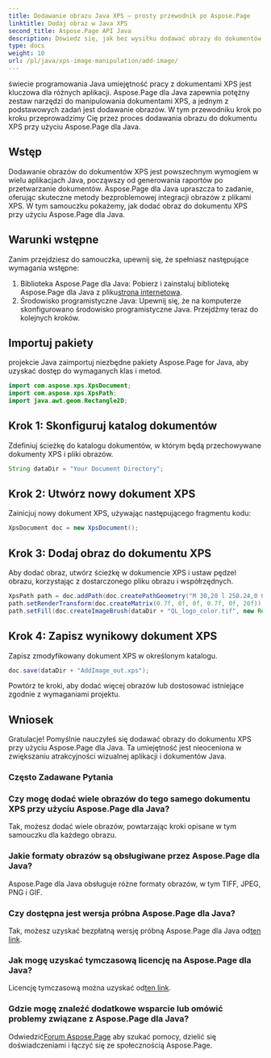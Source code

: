 ```yaml
---
title: Dodawanie obrazu Java XPS — prosty przewodnik po Aspose.Page
linktitle: Dodaj obraz w Java XPS
second_title: Aspose.Page API Java
description: Dowiedz się, jak bez wysiłku dodawać obrazy do dokumentów XPS w Javie za pomocą Aspose.Page. Usprawnij przetwarzanie dokumentów dzięki temu przewodnikowi krok po kroku.
type: docs
weight: 10
url: /pl/java/xps-image-manipulation/add-image/
---
```

świecie programowania Java umiejętność pracy z dokumentami XPS jest kluczowa dla różnych aplikacji. Aspose.Page dla Java zapewnia potężny zestaw narzędzi do manipulowania dokumentami XPS, a jednym z podstawowych zadań jest dodawanie obrazów. W tym przewodniku krok po kroku przeprowadzimy Cię przez proces dodawania obrazu do dokumentu XPS przy użyciu Aspose.Page dla Java.
## Wstęp
Dodawanie obrazów do dokumentów XPS jest powszechnym wymogiem w wielu aplikacjach Java, począwszy od generowania raportów po przetwarzanie dokumentów. Aspose.Page dla Java upraszcza to zadanie, oferując skuteczne metody bezproblemowej integracji obrazów z plikami XPS. W tym samouczku pokażemy, jak dodać obraz do dokumentu XPS przy użyciu Aspose.Page dla Java.
## Warunki wstępne
Zanim przejdziesz do samouczka, upewnij się, że spełniasz następujące wymagania wstępne:
1.  Biblioteka Aspose.Page dla Java: Pobierz i zainstaluj bibliotekę Aspose.Page dla Java z pliku[strona internetowa](https://releases.aspose.com/page/java/).
2. Środowisko programistyczne Java: Upewnij się, że na komputerze skonfigurowano środowisko programistyczne Java.
Przejdźmy teraz do kolejnych kroków.
## Importuj pakiety
projekcie Java zaimportuj niezbędne pakiety Aspose.Page for Java, aby uzyskać dostęp do wymaganych klas i metod.
```java
import com.aspose.xps.XpsDocument;
import com.aspose.xps.XpsPath;
import java.awt.geom.Rectangle2D;
```
## Krok 1: Skonfiguruj katalog dokumentów
Zdefiniuj ścieżkę do katalogu dokumentów, w którym będą przechowywane dokumenty XPS i pliki obrazów.
```java
String dataDir = "Your Document Directory";
```
## Krok 2: Utwórz nowy dokument XPS
Zainicjuj nowy dokument XPS, używając następującego fragmentu kodu:
```java
XpsDocument doc = new XpsDocument();
```
## Krok 3: Dodaj obraz do dokumentu XPS
Aby dodać obraz, utwórz ścieżkę w dokumencie XPS i ustaw pędzel obrazu, korzystając z dostarczonego pliku obrazu i współrzędnych.
```java
XpsPath path = doc.addPath(doc.createPathGeometry("M 30,20 l 258.24,0 0,56.64 -258.24,0 Z"));
path.setRenderTransform(doc.createMatrix(0.7f, 0f, 0f, 0.7f, 0f, 20f));
path.setFill(doc.createImageBrush(dataDir + "QL_logo_color.tif", new Rectangle2D.Double(0f, 0f, 258.24f, 56.64f), new Rectangle2D.Double(50f, 20f, 193.68f, 42.48f)));
```
## Krok 4: Zapisz wynikowy dokument XPS
Zapisz zmodyfikowany dokument XPS w określonym katalogu.
```java
doc.save(dataDir + "AddImage_out.xps");
```
Powtórz te kroki, aby dodać więcej obrazów lub dostosować istniejące zgodnie z wymaganiami projektu.
## Wniosek
Gratulacje! Pomyślnie nauczyłeś się dodawać obrazy do dokumentu XPS przy użyciu Aspose.Page dla Java. Ta umiejętność jest nieoceniona w zwiększaniu atrakcyjności wizualnej aplikacji i dokumentów Java.
### Często Zadawane Pytania
### Czy mogę dodać wiele obrazów do tego samego dokumentu XPS przy użyciu Aspose.Page dla Java?
Tak, możesz dodać wiele obrazów, powtarzając kroki opisane w tym samouczku dla każdego obrazu.
### Jakie formaty obrazów są obsługiwane przez Aspose.Page dla Java?
Aspose.Page dla Java obsługuje różne formaty obrazów, w tym TIFF, JPEG, PNG i GIF.
### Czy dostępna jest wersja próbna Aspose.Page dla Java?
 Tak, możesz uzyskać bezpłatną wersję próbną Aspose.Page dla Java od[ten link](https://releases.aspose.com/).
### Jak mogę uzyskać tymczasową licencję na Aspose.Page dla Java?
 Licencję tymczasową można uzyskać od[ten link](https://purchase.aspose.com/temporary-license/).
### Gdzie mogę znaleźć dodatkowe wsparcie lub omówić problemy związane z Aspose.Page dla Java?
 Odwiedzić[Forum Aspose.Page](https://forum.aspose.com/c/page/39) aby szukać pomocy, dzielić się doświadczeniami i łączyć się ze społecznością Aspose.Page.